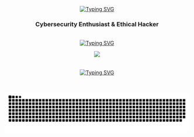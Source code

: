<div identificación="encabezado" align="center">
    <a href="https://git.io/typing-svg"><img src="https://readme-typing-svg.herokuapp.com?font=Fira+Code&weight=700&size=25&pause=1000&color=539FF7&center=true&vCenter=true&random=false&width=435&lines=Welcome+to+iHarzz+GitHub" alt="Typing SVG" /></a>
    <h3 align="center">Cybersecurity Enthusiast & Ethical Hacker</h3>
</div >

<br>

<div identificación="centro" align="center">
  <a href="https://git.io/typing-svg"><img src="https://readme-typing-svg.herokuapp.com?font=Fira+Code&weight=700&size=25&pause=1000&color=10B8F7&center=true&vCenter=true&random=false&width=435&lines=%3C%2FSkills%3E" alt="Typing SVG" /></a>
</div>
<p align="center">
   <a href="https://skillicons.dev">
    <img src="https://skillicons.dev/icons?i=linux,bash,mysql,md,docker,bots,discord,vscode,python,lua,powershell" />
  </a>
</p><br>

<div identificación="centro" align="center">
   <a href="https://git.io/typing-svg"><img src="https://readme-typing-svg.herokuapp.com?font=Fira+Code&weight=700&size=25&pause=1000&center=true&vCenter=true&random=false&width=435&lines=%3C%2FWhoami%3E" alt="Typing SVG" /></a>
</div>
<p align="center">
</p><br>

<p align="center">
    <img align="center" src="https://raw.githubusercontent.com/platane/snk/output/github-contribution-grid-snake-dark.svg" alt="Snake animation" />
</p>
<!--<img src="https://media.giphy.com/media/IcJ6n6VJNjRNS/giphy.gif" width="200"/>gato-->

